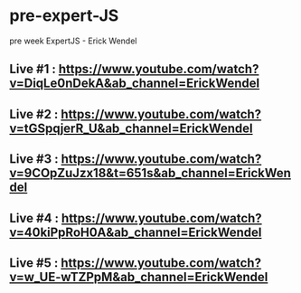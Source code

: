 # pre-expert-JS
 pre week ExpertJS - Erick Wendel

## Live #1 :    https://www.youtube.com/watch?v=DiqLe0nDekA&ab_channel=ErickWendel

## Live #2 :    https://www.youtube.com/watch?v=tGSpqjerR_U&ab_channel=ErickWendel

## Live #3 :    https://www.youtube.com/watch?v=9COpZuJzx18&t=651s&ab_channel=ErickWendel

## Live #4 :    https://www.youtube.com/watch?v=40kiPpRoH0A&ab_channel=ErickWendel

## Live #5 :    https://www.youtube.com/watch?v=w_UE-wTZPpM&ab_channel=ErickWendel
